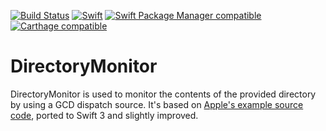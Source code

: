 [![Build Status](https://travis-ci.org/up-n-down/DirectoryMonitor.svg?branch=travis)](https://travis-ci.org/up-n-down/DirectoryMonitor)
[![Swift](https://img.shields.io/badge/Swift-3.0-green.svg)](https://swift.org)
[![Swift Package Manager compatible](https://img.shields.io/badge/SPM-compatible-blue.svg?style=flat)](https://swift.org/package-manager/)
[![Carthage compatible](https://img.shields.io/badge/Carthage-compatible-4BC51D.svg?style=flat)](https://github.com/Carthage/Carthage)

# DirectoryMonitor

DirectoryMonitor is used to monitor the contents of the provided directory by using a GCD dispatch source.
It's based on [Apple's example source code](https://developer.apple.com/library/content/samplecode/Lister/Listings/ListerKit_DirectoryMonitor_swift.html), ported to Swift 3 and slightly improved.
